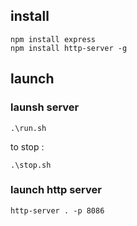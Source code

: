 ## install

```
npm install express
npm install http-server -g
```

## launch
### launsh server
```
.\run.sh
```

to stop : 

```
.\stop.sh
```

### launch http server
```
http-server . -p 8086
```